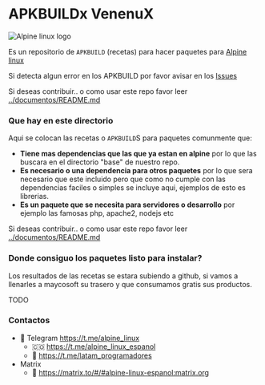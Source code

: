 # APKBUILDx VenenuX

![Alpine linux logo](https://alpinelinux.org/alpinelinux-logo.svg)

Es un repositorio de `APKBUILD` (recetas) para hacer paquetes para [Alpine linux](https://alpinelinux.org/)

Si detecta algun error en los APKBUILD por favor avisar en los [Issues](https://codeberg.org/alpine/alpine-apkbuilds/issues) 

Si deseas contribuir.. o como usar este repo favor leer [../documentos/README.md](../documentos/README.md)

### Que hay en este directorio

Aqui se colocan las recetas o `APKBUILD`S para paquetes comunmente que:

* **Tiene mas dependencias que las que ya estan en alpine** por lo que las buscara 
en el directorio "base" de nuestro repo.
* **Es necesario o una dependencia para otros paquetes** por lo que sera necesario 
que este incluido pero que como no cumple con las dependencias faciles o simples 
se incluye aqui, ejemplos de esto es librerias.
* **Es un paquete que se necesita para servidores o desarrollo** por ejemplo las 
famosas php, apache2, nodejs etc

Si deseas contribuir.. o como usar este repo favor leer [../documentos/README.md](../documentos/README.md)

### Donde consiguo los paquetes listo para instalar?

Los resultados de las recetas se estara subiendo a github, si vamos a llenarles 
a maycosoft su trasero y que consumamos gratis sus productos.

TODO

### Contactos

- 📱 Telegram https://t.me/alpine_linux
  - 🇨🇴 https://t.me/alpine_linux_espanol
  - 📡 https://t.me/latam_programadores
- Matrix
  - 👥 https://matrix.to/#/#alpine-linux-espanol:matrix.org
